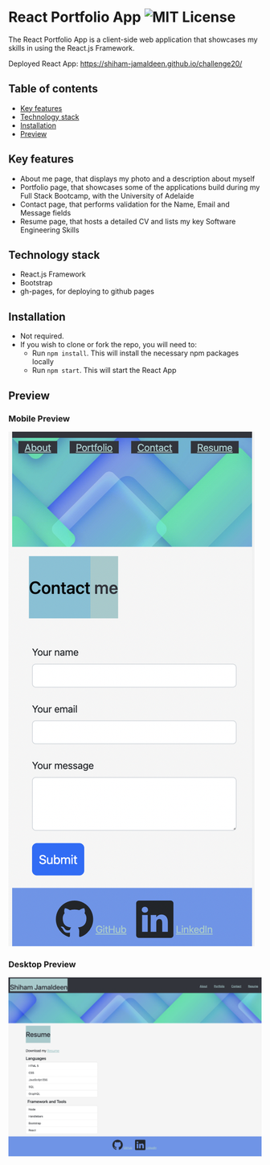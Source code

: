 # React Portfolio App ![MIT License](https://camo.githubusercontent.com/302a0a2a90397c2fc68f3838a6c9b9cebec684d041d250065a05bebab1412cd7/68747470733a2f2f696d672e736869656c64732e696f2f62616467652f4c6963656e73652d4d49542d726564)

The React Portfolio App is a client-side web application that showcases my skills in using the React.js Framework.

Deployed React App: https://shiham-jamaldeen.github.io/challenge20/

## Table of contents

- [Key features](#key-features)
- [Technology stack](#Technology-stack)
- [Installation](#Installation)
- [Preview](#Preview)

## Key features

- About me page, that displays my photo and a description about myself
- Portfolio page, that showcases some of the applications build during my Full Stack Bootcamp, with the University of Adelaide
- Contact page, that performs validation for the Name, Email and Message fields
- Resume page, that hosts a detailed CV and lists my key Software Engineering Skills

## Technology stack

- React.js Framework
- Bootstrap
- gh-pages, for deploying to github pages

## Installation

- Not required.
- If you wish to clone or fork the repo, you will need to:
  - Run `npm install`. This will install the necessary npm packages locally
  - Run `npm start`. This will start the React App

## Preview

### Mobile Preview

![Alt text](screenshots/Screen%20Shot%202023-03-07%20at%2021.14.41.png)

### Desktop Preview

![Alt text](./screenshots/Screen%20Shot%202023-03-07%20at%2021.16.02.png)

